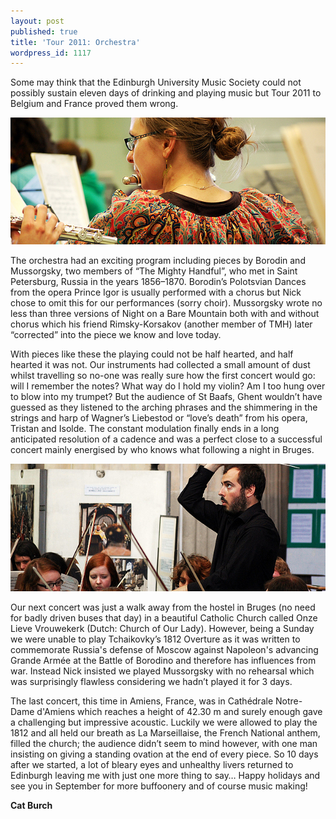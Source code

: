 ```yaml
---
layout: post
published: true
title: 'Tour 2011: Orchestra'
wordpress_id: 1117
---
```


Some may think that the Edinburgh University Music Society could not possibly sustain eleven days of drinking and playing music but Tour 2011 to Belgium and France proved them wrong.

<img title="Pre-tour rehearsals progressing smoothly..." src="/assets/img/tours/2011-flautist.jpg" alt="Pre-tour...">

The orchestra had an exciting program including pieces by Borodin and Mussorgsky, two members of &ldquo;The Mighty Handful&rdquo;, who met in Saint Petersburg, Russia in the years 1856&ndash;1870. Borodin&rsquo;s Polotsvian Dances from the opera Prince Igor is usually performed with a chorus but Nick chose to omit this for our performances (sorry choir). Mussorgsky wrote no less than three versions of Night on a Bare Mountain both with and without chorus which his friend Rimsky-Korsakov (another member of TMH) later &ldquo;corrected&rdquo; into the piece we know and love today.

With pieces like these the playing could not be half hearted, and half hearted it was not. Our instruments had collected a small amount of dust whilst travelling so no-one was really sure how the first concert would go: will I remember the notes? What way do I hold my violin? Am I too hung over to blow into my trumpet? But the audience of St Baafs, Ghent wouldn&rsquo;t have guessed as they listened to the arching phrases and the shimmering in the strings and harp of Wagner&rsquo;s Liebestod or &ldquo;love&rsquo;s death&rdquo; from his opera, Tristan and Isolde. The constant modulation finally ends in a long anticipated resolution of a cadence and was a perfect close to a successful concert mainly energised by who knows what following a night in Bruges.

<img title="Nick Fletcher leads the Orchestra in Brugge." src="/assets/img/tours/2011-conducting.jpg" alt="Nick does his thing...">

Our next concert was just a walk away from the hostel in Bruges (no need for badly driven buses that day) in a beautiful Catholic Church called Onze Lieve Vrouwekerk (Dutch: Church of Our Lady). However, being a Sunday we were unable to play Tchaikovky&rsquo;s 1812 Overture as it was written to commemorate Russia's defense of Moscow against Napoleon's advancing Grande Arm&eacute;e at the Battle of Borodino and therefore has influences from war. Instead Nick insisted we played Mussorgsky with no rehearsal which was surprisingly flawless considering we hadn&rsquo;t played it for 3 days.

The last concert, this time in Amiens, France, was in Cath&eacute;drale Notre-Dame d'Amiens which reaches a height of 42.30 m and surely enough gave a challenging but impressive acoustic. Luckily we were allowed to play the 1812 and all held our breath as La Marseillaise, the French National anthem, filled the church; the audience didn&rsquo;t seem to mind however, with one man insisting on giving a standing ovation at the end of every piece. So 10 days after we started, a lot of bleary eyes and unhealthy livers returned to Edinburgh leaving me with just one more thing to say&hellip; Happy holidays and see you in September for more buffoonery and of course music making!

<strong>Cat Burch</strong>
